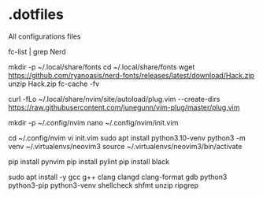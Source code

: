 # .dotfiles
All configurations files 

fc-list | grep Nerd


mkdir -p ~/.local/share/fonts
cd ~/.local/share/fonts
wget https://github.com/ryanoasis/nerd-fonts/releases/latest/download/Hack.zip
unzip Hack.zip
fc-cache -fv

curl -fLo ~/.local/share/nvim/site/autoload/plug.vim --create-dirs \
    https://raw.githubusercontent.com/junegunn/vim-plug/master/plug.vim

mkdir -p ~/.config/nvim
nano ~/.config/nvim/init.vim


cd ~/.config/nvim
vi init.vim
sudo apt install python3.10-venv
python3 -m venv ~/.virtualenvs/neovim3
source ~/.virtualenvs/neovim3/bin/activate

pip install pynvim
pip install pylint
pip install black

sudo apt install -y gcc g++ clang clangd clang-format gdb python3 python3-pip python3-venv shellcheck shfmt  unzip ripgrep


